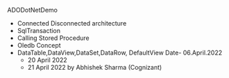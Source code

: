 ADODotNetDemo
- Connected Disconnected architecture
- SqlTransaction
- Calling Stored Procedure
- Oledb Concept
- DataTable,DataView,DataSet,DataRow, DefaultView
Date- 06.April.2022 
    - 20 April 2022
    - 21 April 2022
by Abhishek Sharma (Cognizant)

